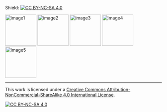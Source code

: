 Shield: [![CC BY-NC-SA 4.0][cc-by-nc-sa-shield]][cc-by-nc-sa]

<p>
  <img src="https://github.com/user-attachments/assets/d6be5783-0ae8-4fc2-8b0a-8d4986c77c4a" alt="image1" width="100" />
  <img src="https://github.com/user-attachments/assets/d016093e-7a21-492a-ab03-10e4a72f6110" alt="image2" width="100" />
  <img src="https://github.com/user-attachments/assets/9456380f-c303-4766-978c-1982f0514102" alt="image3" width="100" />
  <img src="https://github.com/user-attachments/assets/08cfab53-acbd-4c1d-a4c3-3f1ec8f5cb91" alt="image4" width="100" />
  <img src="https://github.com/user-attachments/assets/219dcffe-f853-45ca-8f42-dbf534264782" alt="image5" width="100" />
</p>


---
This work is licensed under a
[Creative Commons Attribution-NonCommercial-ShareAlike 4.0 International License][cc-by-nc-sa].

[![CC BY-NC-SA 4.0][cc-by-nc-sa-image]][cc-by-nc-sa]

[cc-by-nc-sa]: http://creativecommons.org/licenses/by-nc-sa/4.0/
[cc-by-nc-sa-image]: https://licensebuttons.net/l/by-nc-sa/4.0/88x31.png
[cc-by-nc-sa-shield]: https://img.shields.io/badge/License-CC%20BY--NC--SA%204.0-lightgrey.svg
